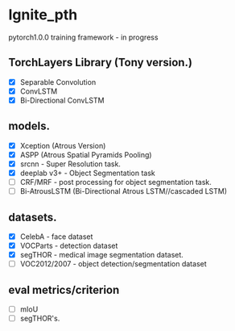 # Ignite_pth
pytorch1.0.0 training framework - in progress
## TorchLayers Library (Tony version.)
- [x] Separable Convolution
- [x] ConvLSTM
- [x] Bi-Directional ConvLSTM

## models.
- [x] Xception (Atrous Version)
- [x] ASPP (Atrous Spatial Pyramids Pooling)
- [x] srcnn - Super Resolution task.
- [x] deeplab v3+ - Object Segmentation task
- [ ] CRF/MRF - post  processing for object segmentation task.
- [ ] Bi-AtrousLSTM (Bi-Directional Atrous LSTM//cascaded LSTM)
## datasets.
- [x] CelebA - face dataset
- [x] VOCParts - detection dataset
- [x] segTHOR - medical image segmentation dataset.
- [ ] VOC2012/2007 - object detection/segmentation dataset

## eval metrics/criterion
- [ ] mIoU
- [ ] segTHOR's.